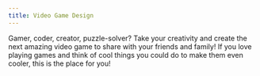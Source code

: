 ```yaml
---
title: Video Game Design
---
```


Gamer, coder, creator, puzzle-solver? Take your creativity and create the next amazing video game to share with your friends and family! If you love playing games and think of cool things you could do to make them even cooler, this is the place for you!